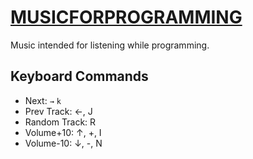 
# [MUSICFORPROGRAMMING](http://musicforprogramming.disktree.net/)

Music intended for listening while programming.


## Keyboard Commands
 - Next: `→` `k`
 - Prev Track: ←, J
 - Random Track: R
 - Volume+10: ↑, +, I
 - Volume-10: ↓, -, N
